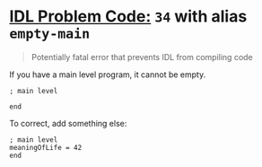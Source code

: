 # [IDL Problem Code:](./../README.md) `34` with alias `empty-main`

> Potentially fatal error that prevents IDL from compiling code

If you have a main level program, it cannot be empty.

```idl
; main level

end
```

To correct, add something else:

```idl
; main level
meaningOfLife = 42
end
```
